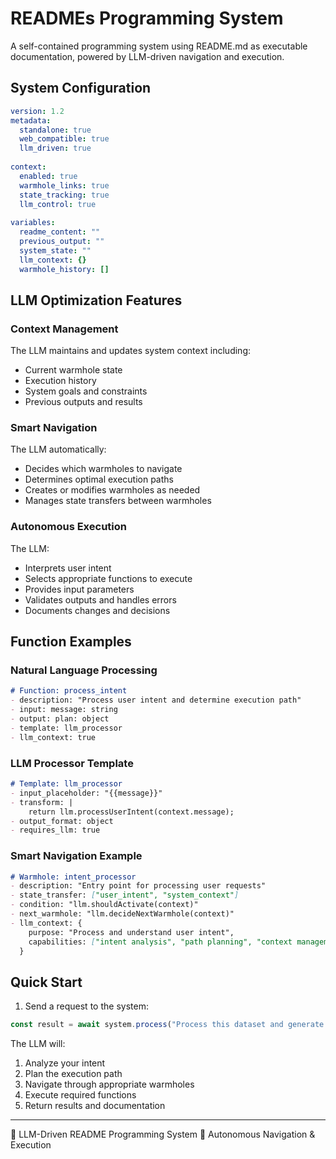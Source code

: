 # READMEs Programming System

A self-contained programming system using README.md as executable documentation, powered by LLM-driven navigation and execution.

## System Configuration
```yaml
version: 1.2
metadata:
  standalone: true
  web_compatible: true
  llm_driven: true
  
context:
  enabled: true
  warmhole_links: true
  state_tracking: true
  llm_control: true
  
variables:
  readme_content: ""
  previous_output: ""
  system_state: ""
  llm_context: {}
  warmhole_history: []
```

## LLM Optimization Features

### Context Management
The LLM maintains and updates system context including:
- Current warmhole state
- Execution history
- System goals and constraints
- Previous outputs and results

### Smart Navigation
The LLM automatically:
- Decides which warmholes to navigate
- Determines optimal execution paths
- Creates or modifies warmholes as needed
- Manages state transfers between warmholes

### Autonomous Execution
The LLM:
- Interprets user intent
- Selects appropriate functions to execute
- Provides input parameters
- Validates outputs and handles errors
- Documents changes and decisions

## Function Examples

### Natural Language Processing
```markdown
# Function: process_intent
- description: "Process user intent and determine execution path"
- input: message: string
- output: plan: object
- template: llm_processor
- llm_context: true
```

### LLM Processor Template
```markdown
# Template: llm_processor
- input_placeholder: "{{message}}"
- transform: |
    return llm.processUserIntent(context.message);
- output_format: object
- requires_llm: true
```

### Smart Navigation Example
```markdown
# Warmhole: intent_processor
- description: "Entry point for processing user requests"
- state_transfer: ["user_intent", "system_context"]
- condition: "llm.shouldActivate(context)"
- next_warmhole: "llm.decideNextWarmhole(context)"
- llm_context: {
    purpose: "Process and understand user intent",
    capabilities: ["intent analysis", "path planning", "context management"]
  }
```

## Quick Start

1. Send a request to the system:
```javascript
const result = await system.process("Process this dataset and generate a report");
```

The LLM will:
1. Analyze your intent
2. Plan the execution path
3. Navigate through appropriate warmholes
4. Execute required functions
5. Return results and documentation

---
📝 LLM-Driven README Programming System
🤖 Autonomous Navigation & Execution